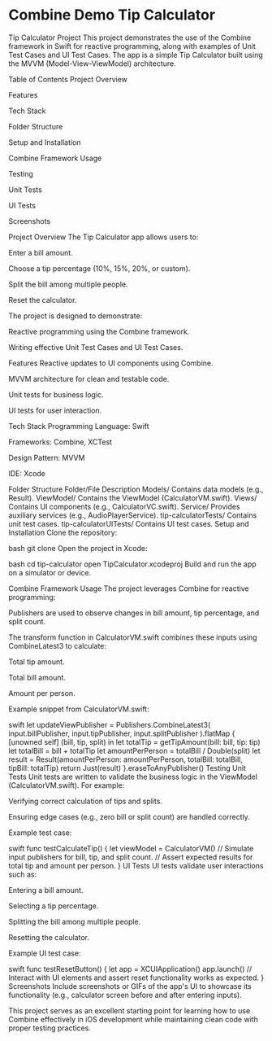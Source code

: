 # Combine Demo Tip Calculator
Tip Calculator Project
This project demonstrates the use of the Combine framework in Swift for reactive programming, along with examples of Unit Test Cases and UI Test Cases. The app is a simple Tip Calculator built using the MVVM (Model-View-ViewModel) architecture.

Table of Contents
Project Overview

Features

Tech Stack

Folder Structure

Setup and Installation

Combine Framework Usage

Testing

Unit Tests

UI Tests

Screenshots

Project Overview
The Tip Calculator app allows users to:

Enter a bill amount.

Choose a tip percentage (10%, 15%, 20%, or custom).

Split the bill among multiple people.

Reset the calculator.

The project is designed to demonstrate:

Reactive programming using the Combine framework.

Writing effective Unit Test Cases and UI Test Cases.

Features
Reactive updates to UI components using Combine.

MVVM architecture for clean and testable code.

Unit tests for business logic.

UI tests for user interaction.

Tech Stack
Programming Language: Swift

Frameworks: Combine, XCTest

Design Pattern: MVVM

IDE: Xcode

Folder Structure
Folder/File	Description
Models/	Contains data models (e.g., Result).
ViewModel/	Contains the ViewModel (CalculatorVM.swift).
Views/	Contains UI components (e.g., CalculatorVC.swift).
Service/	Provides auxiliary services (e.g., AudioPlayerService).
tip-calculatorTests/	Contains unit test cases.
tip-calculatorUITests/	Contains UI test cases.
Setup and Installation
Clone the repository:

bash
git clone <repository-url>
Open the project in Xcode:

bash
cd tip-calculator
open TipCalculator.xcodeproj
Build and run the app on a simulator or device.

Combine Framework Usage
The project leverages Combine for reactive programming:

Publishers are used to observe changes in bill amount, tip percentage, and split count.

The transform function in CalculatorVM.swift combines these inputs using CombineLatest3 to calculate:

Total tip amount.

Total bill amount.

Amount per person.

Example snippet from CalculatorVM.swift:

swift
let updateViewPublisher = Publishers.CombineLatest3(
    input.billPublisher,
    input.tipPublisher,
    input.splitPublisher
).flatMap { [unowned self] (bill, tip, split) in
    let totalTip = getTipAmount(bill: bill, tip: tip)
    let totalBill = bill + totalTip
    let amountPerPerson = totalBill / Double(split)
    let result = Result(amountPerPerson: amountPerPerson, totalBill: totalBill, tipBill: totalTip)
    return Just(result)
}.eraseToAnyPublisher()
Testing
Unit Tests
Unit tests are written to validate the business logic in the ViewModel (CalculatorVM.swift). For example:

Verifying correct calculation of tips and splits.

Ensuring edge cases (e.g., zero bill or split count) are handled correctly.

Example test case:

swift
func testCalculateTip() {
    let viewModel = CalculatorVM()
    // Simulate input publishers for bill, tip, and split count.
    // Assert expected results for total tip and amount per person.
}
UI Tests
UI tests validate user interactions such as:

Entering a bill amount.

Selecting a tip percentage.

Splitting the bill among multiple people.

Resetting the calculator.

Example UI test case:

swift
func testResetButton() {
    let app = XCUIApplication()
    app.launch()
    // Interact with UI elements and assert reset functionality works as expected.
}
Screenshots
Include screenshots or GIFs of the app's UI to showcase its functionality (e.g., calculator screen before and after entering inputs).

This project serves as an excellent starting point for learning how to use Combine effectively in iOS development while maintaining clean code with proper testing practices.
